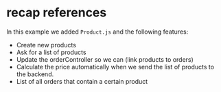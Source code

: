 # recap references 
In this example we added `Product.js` and the following features:
- Create new products  
- Ask for a list of products 
- Update the orderController so we can (link products to orders)
- Calculate the price automatically when we send the list of products to the backend. 
- List of all orders that contain a certain product


